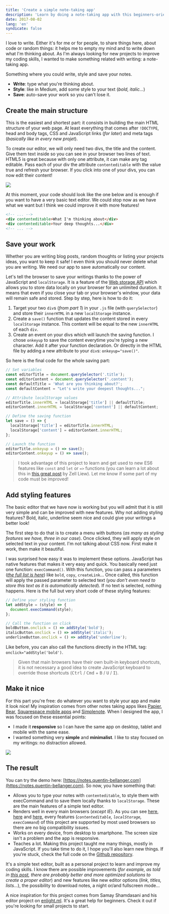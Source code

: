 ```yaml
---
title: 'Create a simple note-taking app'
description: 'Learn by doing a note-taking app with this beginners-oriented tutorial.'
date: 2017-08-02
lang: 'en'
syndicate: false
---
```


I love to write. Either it's for me or for people, to share things here, about code or random things: it helps me to empty my mind and to write down what I'm thinking about. As I'm always looking for new projects to improve my coding skills, I wanted to make something related with writing: a note-taking app.

Something where you could write, style and save your notes.

- **Write**: type what you're thinking about.
- **Style**: like in Medium, add some style to your text (_bold, italic..._)
- **Save**: auto-save your work so you can't lose it.

## Create the main structure

This is the easiest and shortest part: it consists in building the main HTML structure of your web page. At least everything that comes after `!DOCTYPE`, head and body tags, CSS and JavaScript links (_for later_) and meta tags (_basically like in every new projet_).

To create our editor, we will only need two divs, the title and the content. Give them text inside so you can see in your browser two lines of text. HTML5 is great because with only one attribute, it can make any tag editable. Pass each of your div the attribute `contenteditable` with the value true and refresh your browser. If you click into one of your divs, you can now edit their content!

![](https://cdn-images-1.medium.com/max/2000/1*ITjhODaIOX4rJ8qLw30sIw.gif)

At this moment, your code should look like the one below and is enough if you want to have a very basic text editor. We could stop now as we have what we want but I think we could improve it with more features!

```html
<!-- ... -->
<div contenteditable>What I'm thinking about</div>
<div contenteditable>Your deep thoughts...</div>
<!-- ... -->
```

## Save your work

Whether you are writing blog posts, random thoughts or listing your projects ideas, you want to keep it safe! I even think you should never delete what you are writing. We need our app to save automatically our content.

Let's tell the browser to save your writings thanks to the power of JavaScript and `localStorage`. It is a feature of the [Web storage API](https://www.w3schools.com/html/html5_webstorage.asp) which allows you to store data locally on your browser for an unlimited duration. It means that even if you close your tab or your browser's window, your data will remain safe and stored. Step by step, here is how to do it:

1. Target your two `div`s (_from part 1_) in your `.js` file (with `querySelector`) and store their `innerHTML` in a new `localStorage` instance.
2. Create a `save()` function that updates the content stored in every `localStorage` instance. This content will be equal to the new `innerHTML` of each `div`.
3. Create an event on your divs which will launch the saving function. I chose `onkeyup` to save the content everytime you're typing a new character. Add it after your function declaration. Or directly in the HTML file by adding a new attribute to your `div`s: `onkeyup="save()"`.

So here is the final code for the whole saving part:

```javascript
// Set variables
const editorTitle = document.querySelector('.title');
const editorContent = document.querySelector('.content');
const defaultTitle = 'What are you thinking about?';
const defaultContent = "Let's write your deepest thoughts...";

// Attribute localStorage values
editorTitle.innerHTML = localStorage['title'] || defaultTitle;
editorContent.innerHTML = localStorage['content'] || defaultContent;

// Define the saving function
let save = () => {
  localStorage['title'] = editorTitle.innerHTML;
  localStorage['content'] = editorContent.innerHTML;
};

// Launch the function
editorTitle.onkeyup = () => save();
editorContent.onkeyup = () => save();
```

> I took advantage of this project to learn and get used to new ES6 features like `const` and `let` or `=>` functions (you can learn a lot about this in [this great post](https://zellwk.com/blog/es6/) by Zell Liew). Let me know if some part of my code must be improved!

## Add styling features

The basic editor that we have now is working but you will admit that it is still very simple and can be improved with new features. Why not adding styling features? Bold, italic, underline seem nice and could give your writings a better look!

The first step to do that is to create a menu with buttons (_as many as styling features we have, three in our case_). Once clicked, they will apply style on selected text in your content. I'm not talking about CSS now. First make it work, then make it beautiful.

I was surprised how easy it was to implement these options. JavaScript has native features that makes it very easy and quick. You basically need just one function: `execCommand()`. With this function, you can pass a parameters (_[the full list is here](https://developer.mozilla.org/en/docs/Web/API/Document/execCommand)_) like `bold`, `copy`, `createLink`... Once called, this function will apply the passed parameter to selected text (_you don't even need to store this text as it is automatically detected_). If no text is selected, nothing happens. Here is the full but very short code of these styling features:

```javascript
// Define your styling function
let addStyle = (style) => {
  document.execCommand(style);
};

// Call the function on click
boldButton.onclick = () => addStyle('bold');
italicButton.onclick = () => addStyle('italic');
underlineButton.onclick = () => addStyle('underline');
```

Like before, you can also call the functions directly in the HTML tag: `onclick="addStyle('bold')`.

> Given that main browsers have their own built-in keyboard shortcuts, it is not necessary a good idea to create JavaScript keyboard to override those shortcuts (<kbd>Ctrl</kbd> / <kbd>Cmd</kbd> + <kbd>B</kbd> / <kbd>U</kbd> / <kbd>I</kbd>).

## Make it nice

For this part you're free: do whatever you want to style your app and make it look nice! My inspiration comes from other notes taking apps likes [Papier](http://getpapier.com/), [Bear](http://www.bear-writer.com/), [Squarespace mobile apps](https://www.squarespace.com/apps) and [Simplenote](https://simplenote.com/). When I designed the app, I was focused on these essential points:

- I made it **responsive** so I can have the same app on desktop, tablet and mobile with the same ease.
- I wanted something very **simple** and **minimalist**. I like to stay focused on my writings: no distraction allowed.

![](https://cdn-images-1.medium.com/max/3200/1*iaV0z8aPvLGmlfQ_TZK_Ow.png)

## The result

You can try the demo here: [https://notes.quentin-bellanger.com](https://notes.quentin-bellanger.com). So now, you have something that:

- Allows you to type your notes with `contenteditable`, to style them with execCommand and to save them locally thanks to `localStorage`. These are the main features of a simple text editor.
- Renders well in every main browsers (_except IE_). As you can see [here](https://caniuse.com/#feat=contenteditable), [here](https://caniuse.com/#feat=namevalue-storage) and [here](https://caniuse.com/#feat=document-execcommand), every features (_`contenteditable`, `localStorage`, `execCommand`_) of this project are supported by most used browsers so there are no big compatibility issues.
- Works on every device, from desktop to smartphone. The screen size isn't a problem and the app is responsive.
- Teaches a lot. Making this project taught me many things, mostly in JavaScript. If you take time to do it, I hope you'll also learn new things. If you're stuck, check the full code on the [Github repository](https://github.com/bellangerq/wysiwyg-editor).

It's a simple text editor, built as a personal project to learn and improve my coding skills. I know there are possible improvements (_for example, as told in [this post](https://medium.com/content-uneditable/contenteditable-the-good-the-bad-and-the-ugly-261a38555e9c), there are probably better and more optimized solutions to create a proper editor_) and new features like new editor options (_link, titles, lists..._), the possibility to download notes, a night or/and fullscreen mode...

A nice inspiration for this project comes from Samay Shamdasani and his editor project on [enlight.ml](https://enlight.ml/). It's a great help for beginners. Check it out if you're looking for small projects to start.
